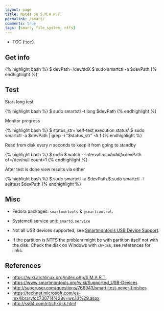 ```yaml
---
layout: page
title: Notes on S.M.A.R.T.
permalink: /smart/
comments: true
tags: [smart, file_system, ntfs]
---
```


* TOC
{:toc}

## Get info

{% highlight bash %}
$ devPath=/dev/sdX
$ sudo smartctl -a $devPath
{% endhighlight %}

## Test

Start long test

{% highlight bash %}
$ sudo smartctl -t long $devPath
{% endhighlight %}

Monitor progress

{% highlight bash %}
$ status_str='self-test execution status'
$ sudo smartctl -a $devPath  | grep -i "$status_str" -A 1
{% endhighlight %}

Read from disk every *n* seconds to keep it from going to standby

{% highlight bash %}
$ n=15
$ watch --interval $n sudo dd if=$devPath of=/dev/null count=1
{% endhighlight %}

After test is done view results via either

{% highlight bash %}
$ sudo smartctl -a $devPath
$ sudo smartctl -l selftest $devPath
{% endhighlight %}

## Misc

- Fedora packages: `smartmontools` & `gsmartcontrol`.

- Systemctl service unit: `smartd.service`

- Not all USB devices supported, see [Smartmontools USB Device
  Support](https://www.smartmontools.org/wiki/Supported_USB-Devices).

- If the partition is NTFS the problem might be with partition itself not with
  the disk. Check the disk on Windows with `chkdsk`, see references for links.

## References

- <https://wiki.archlinux.org/index.php/S.M.A.R.T.>
- <https://www.smartmontools.org/wiki/Supported_USB-Devices>
- <http://superuser.com/questions/766943/smart-test-never-finishes>
- <https://technet.microsoft.com/es-mx/library/cc730714%28v=ws.10%29.aspx>
- <http://ss64.com/nt/chkdsk.html>
